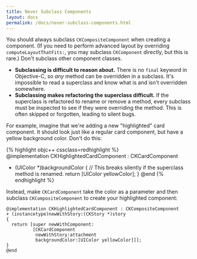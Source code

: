 ```yaml
---
title: Never Subclass Components
layout: docs
permalink: /docs/never-subclass-components.html
---
```


You should always subclass `CKCompositeComponent` when creating a component. (If you need to perform advanced layout by overriding `computeLayoutThatFits:`, you may subclass `CKComponent` directly, but this is rare.) Don't subclass other component classes.

- **Subclassing is difficult to reason about.** There is no `final` keyword in Objective-C, so *any* method can be overridden in a subclass. It's impossible to read a superclass and know what is and isn't overridden somewhere.
- **Subclassing makes refactoring the superclass difficult.** If the superclass is refactored to rename or remove a method, every subclass must be inspected to see if they were overriding the method. This is often skipped or forgotten, leading to silent bugs.

For example, imagine that we're adding a new "highlighted" card component. It should look just like a regular card component, but have a yellow background color. Don't do this:

{% highlight objc++ cssclass=redhighlight %}  
@implementation CKHighlightedCardComponent : CKCardComponent
- (UIColor *)backgroundColor
{
  // This breaks silently if the superclass method is renamed.
  return [UIColor yellowColor];
}
@end
{% endhighlight %}

Instead, make `CKCardComponent` take the color as a parameter and then subclass `CKCompositeComponent` to create your highlighted component:

```objc++
@implementation CKHighlightedCardComponent : CKCompositeComponent
+ (instancetype)newWithStory:(CKStory *)story
{
  return [super newWithComponent:
          [CKCardComponent
           newWithStory:attachment
           backgroundColor:[UIColor yellowColor]]];
}
@end
```
